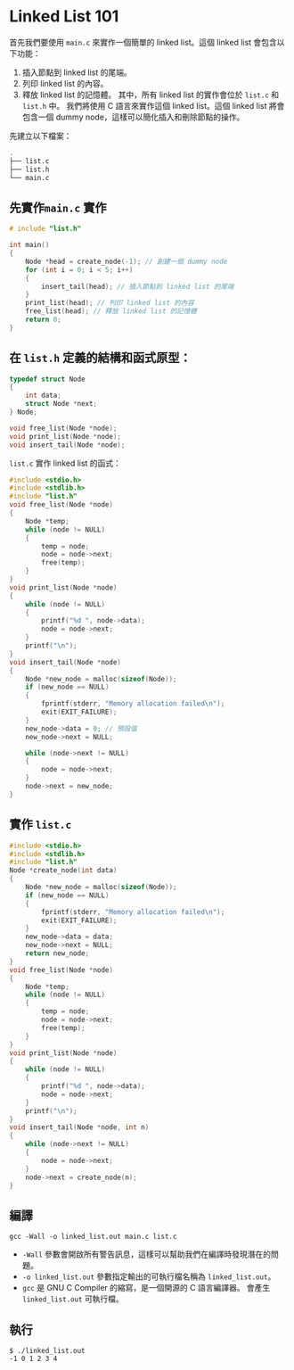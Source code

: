 # Linked List 101

首先我們要使用 `main.c` 來實作一個簡單的 linked list。這個 linked list 會包含以下功能：
1. 插入節點到 linked list 的尾端。
2. 列印 linked list 的內容。
3. 釋放 linked list 的記憶體。
其中，所有 linked list 的實作會位於 `list.c` 和 `list.h` 中。
我們將使用 C 語言來實作這個 linked list。這個 linked list 將會包含一個 dummy node，這樣可以簡化插入和刪除節點的操作。

先建立以下檔案：

```bash
.
├── list.c
├── list.h
└── main.c
```

## 先實作`main.c` 實作
```c
# include "list.h"

int main()
{
    Node *head = create_node(-1); // 創建一個 dummy node
    for (int i = 0; i < 5; i++)
    {
        insert_tail(head); // 插入節點到 linked list 的尾端
    }
    print_list(head); // 列印 linked list 的內容
    free_list(head); // 釋放 linked list 的記憶體
    return 0;
}
```

## 在 `list.h` 定義的結構和函式原型：

```c
typedef struct Node
{
    int data;
    struct Node *next;
} Node;

void free_list(Node *node);
void print_list(Node *node);
void insert_tail(Node *node);
```

`list.c` 實作 linked list 的函式：

```c
#include <stdio.h>
#include <stdlib.h>
#include "list.h"
void free_list(Node *node)
{
    Node *temp;
    while (node != NULL)
    {
        temp = node;
        node = node->next;
        free(temp);
    }
}
void print_list(Node *node)
{
    while (node != NULL)
    {
        printf("%d ", node->data);
        node = node->next;
    }
    printf("\n");
}
void insert_tail(Node *node)
{
    Node *new_node = malloc(sizeof(Node));
    if (new_node == NULL)
    {
        fprintf(stderr, "Memory allocation failed\n");
        exit(EXIT_FAILURE);
    }
    new_node->data = 0; // 預設值
    new_node->next = NULL;

    while (node->next != NULL)
    {
        node = node->next;
    }
    node->next = new_node;
}
```
## 實作 `list.c`

```c
#include <stdio.h>
#include <stdlib.h>
#include "list.h"
Node *create_node(int data)
{
    Node *new_node = malloc(sizeof(Node));
    if (new_node == NULL)
    {
        fprintf(stderr, "Memory allocation failed\n");
        exit(EXIT_FAILURE);
    }
    new_node->data = data;
    new_node->next = NULL;
    return new_node;
}
void free_list(Node *node)
{
    Node *temp;
    while (node != NULL)
    {
        temp = node;
        node = node->next;
        free(temp);
    }
}
void print_list(Node *node)
{
    while (node != NULL)
    {
        printf("%d ", node->data);
        node = node->next;
    }
    printf("\n");
}
void insert_tail(Node *node, int n)
{
    while (node->next != NULL)
    {
        node = node->next;
    }
    node->next = create_node(n);
}
```

## 編譯
```
gcc -Wall -o linked_list.out main.c list.c 
```
- `-Wall` 參數會開啟所有警告訊息，這樣可以幫助我們在編譯時發現潛在的問題。
- `-o linked_list.out` 參數指定輸出的可執行檔名稱為 `linked_list.out`。
- `gcc` 是 GNU C Compiler 的縮寫，是一個開源的 C 語言編譯器。
會產生 `linked_list.out` 可執行檔。

## 執行
```
$ ./linked_list.out 
-1 0 1 2 3 4 
```
